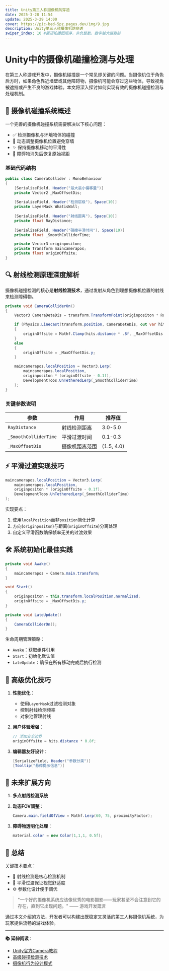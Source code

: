 ```yaml
---
title: Unity第三人称摄像机防穿透
date: 2025-3-28 11:54
update: 2025-3-29 14:00
cover: https://pic-bed-5pz.pages.dev/img/9.jpg
description: Unity第三人称摄像机防穿透
swiper_index: 10 #置顶轮播图顺序，非负整数，数字越大越靠前
---
```



# Unity中的摄像机碰撞检测与处理



在第三人称游戏开发中，摄像机碰撞是一个常见却关键的问题。当摄像机位于角色后方时，如果角色靠近墙壁或其他障碍物，摄像机可能会穿过这些物体，导致视角被遮挡或产生不良的游戏体验。本文将深入探讨如何实现有效的摄像机碰撞检测与处理机制。

## 📌 摄像机碰撞系统概述

一个完善的摄像机碰撞系统需要解决以下核心问题：

- ✅ 检测摄像机与环境物体的碰撞  
- 🚧 动态调整摄像机位置避免穿墙  
- ✨ 保持摄像机移动的平滑性  
- 🔄 障碍物消失后恢复原始视距  

### 基础代码结构
```csharp
public class CameraCollider : MonoBehaviour
{
    [SerializeField, Header("最大最小偏移量")] 
    private Vector2 _MaxOffsetDis;
    
    [SerializeField, Header("检测层级"), Space(10)] 
    private LayerMask WhatisWall;
    
    [SerializeField, Header("射线距离"), Space(10)] 
    private float RayDistance;
    
    [SerializeField, Header("碰撞平滑时间"), Space(10)] 
    private float _SmoothColliderTime;

    private Vector3 originpositon;
    private Transform maincamerapos;
    private float originOffsite;
}
```

## 🔍 射线检测原理深度解析

摄像机碰撞检测的核心是**射线检测技术**，通过发射从角色到理想摄像机位置的射线来检测障碍物。

```csharp
private void CameraColliderOn()
{
    Vector3 CameraDeteDis = transform.TransformPoint(originpositon * RayDistance);

    if (Physics.Linecast(transform.position, CameraDeteDis, out var hits, WhatisWall, QueryTriggerInteraction.Ignore))
    {
        originOffsite = Mathf.Clamp(hits.distance * .8f, _MaxOffsetDis.x, _MaxOffsetDis.y);
    }
    else
    {
        originOffsite = _MaxOffsetDis.y;
    }

    maincamerapos.localPosition = Vector3.Lerp(
        maincamerapos.localPosition,
        originpositon * (originOffsite - 0.1f),
        DevelopmentToos.UnTetheredLerp(_SmoothColliderTime)
    );
}
```

### 关键参数说明
| 参数 | 作用 | 推荐值 |
|------|------|--------|
| `RayDistance` | 射线检测距离 | 3.0-5.0 |
| `_SmoothColliderTime` | 平滑过渡时间 | 0.1-0.3 |
| `_MaxOffsetDis` | 摄像机距离范围 | (1.5, 4.0) |

## ⚡ 平滑过渡实现技巧

```csharp
maincamerapos.localPosition = Vector3.Lerp(
    maincamerapos.localPosition,
    originpositon * (originOffsite - 0.1f),
    DevelopmentToos.UnTetheredLerp(_SmoothColliderTime)
);
```

实现要点：
1. 使用`localPosition`而非`position`简化计算
2. 方向(`originpositon`)与距离(`originOffsite`)分离处理
3. 自定义平滑函数确保帧率无关的过渡效果

## 🛠️ 系统初始化最佳实践

```csharp
private void Awake()
{
    maincamerapos = Camera.main.transform;
}

void Start()
{
    originpositon = this.transform.localPosition.normalized;
    originOffsite = _MaxOffsetDis.y;
}

private void LateUpdate()
{
    CameraColliderOn();
}
```

生命周期管理策略：
- `Awake`：获取组件引用
- `Start`：初始化默认值
- `LateUpdate`：确保在所有移动完成后执行检测

## 🚀 高级优化技巧

1. **性能优化**：
   - 使用`LayerMask`过滤检测对象
   - 控制射线检测频率
   - 对象池管理射线

2. **用户体验增强**：
   ```csharp
   // 添加安全边界
   originOffsite = hits.distance * 0.8f; 
   ```
   
3. **编辑器友好设计**：
   ```csharp
   [SerializeField, Header("参数分类")] 
   [Tooltip("悬停提示信息")]
   ```

## 🔮 未来扩展方向

1. **多点射线检测系统**  

2. **动态FOV调整**：
   ```csharp
   Camera.main.fieldOfView = Mathf.Lerp(60, 75, proximityFactor);
   ```

3. **障碍物透明化处理**：
   ```csharp
   material.color = new Color(1,1,1, 0.5f);
   ```

## 🎯 总结

关键技术要点：
- 🎯 射线检测是核心检测机制
- 🔄 平滑过渡保证视觉舒适度
- ⚙️ 参数化设计便于调优

> "一个好的摄像机系统应该像优秀的电影摄影——玩家甚至不会注意到它的存在，直到它出现问题。" —— 游戏开发箴言

通过本文介绍的方法，开发者可以构建出既稳定又灵活的第三人称摄像机系统，为玩家提供流畅的游戏体验。

---

**📚 延伸阅读**：
- [Unity官方Camera教程](https://learn.unity.com/tutorial/camera-fundamentals)
- [高级碰撞检测技术](https://gameprogrammingpatterns.com/)
- [摄像机行为设计模式](https://www.gamecameramethods.com/)


